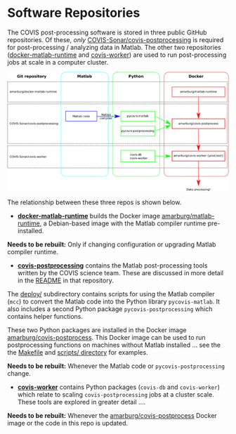 

# Software Repositories

The COVIS post-processing software is stored in three public GitHub repositories.  Of these,
_only_ [COVIS-Sonar/covis-postprocessing](https://github.com/COVIS-Sonar/postprocessing) is required for post-processing / analyzing data in Matlab.  The other two repositories ([docker-matlab-runtime](https://github.com/amarburg/docker-matlab-runtime) and [covis-worker](https://github.com/COVIS-Sonar/covis-worker)) are used to run post-processing jobs at scale in a computer cluster.

![Map of COVIS software](repository_map.png)

 The relationship between these three repos is shown below.

  * __[docker-matlab-runtime](https://github.com/amarburg/docker-matlab-runtime)__ builds the Docker image [amarburg/matlab-runtime](https://hub.docker.com/r/amarburg/matlab-runtime/), a Debian-based image with the Matlab compiler runtime pre-installed.

  __Needs to be rebuilt:__  Only if changing configuration or upgrading Matlab compiler runtime.

  * __[covis-postprocessing](https://github.com/COVIS-Sonar/postprocessing)__ contains the Matlab post-processing tools written by the COVIS science team.  These are discussed in more detail in the [README](https://github.com/COVIS-Sonar/postprocessing/blob/master/README.md) in that repository.

  The [deploy/](https://github.com/COVIS-Sonar/postprocessing/tree/master/Deploy) subdirectory contains scripts for using the Matlab compiler (`mcc`) to convert the Matlab code into the Python library `pycovis-matlab`.  It also includes a second Python package `pycovis-postprocessing` which contains helper functions.

  These two Python packages are installed in the Docker image [amarburg/covis-postprocess](https://hub.docker.com/r/amarburg/covis-postprocess/).  This Docker image can be used to run postprocessing functions on machines without Matlab installed ... see the the [Makefile](https://github.com/COVIS-Sonar/postprocessing/blob/master/Deploy/Makefile) and [scripts/ directory](https://github.com/COVIS-Sonar/postprocessing/tree/master/Deploy/scripts) for examples.

  __Needs to be rebuilt:__  Whenever the Matlab code or `pycovis-postprocessing` change.

  * __[covis-worker](https://github.com/COVIS-Sonar/covis-worker)__  contains Python packages (`covis-db` and `covis-worker`) which relate to scaling `covis-postprocessing` jobs at a cluster scale.  These tools are explored in greater detail ....

  __Needs to be rebuilt:__  Whenever the [amarburg/covis-postprocess](https://hub.docker.com/r/amarburg/covis-postprocess/) Docker image or the code in this repo is updated.
